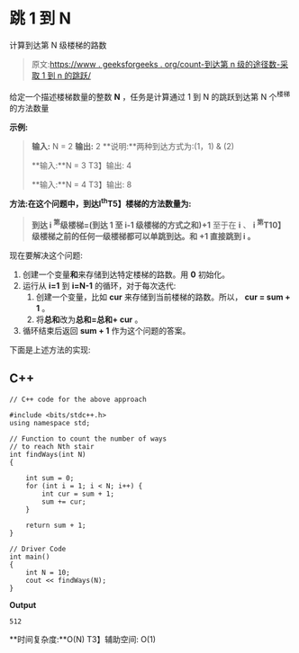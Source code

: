 # 跳 1 到 N

计算到达第 N 级楼梯的路数

> 原文:[https://www . geeksforgeeks . org/count-到达第 n 级的途径数-采取 1 到 n 的跳跃/](https://www.geeksforgeeks.org/count-the-number-of-ways-to-reach-nth-stair-by-taking-jumps-of-1-to-n/)

给定一个描述楼梯数量的整数 **N** ，任务是计算通过 1 到 N 的跳跃到达第 N 个<sup>楼梯</sup>的方法数量

**示例:**

> **输入:** N = 2
> **输出:** 2
> **说明:**两种到达方式为:(1，1) & (2)
> 
> **输入:**N = 3
> T3】输出: 4
> 
> **输入:**N = 4
> T3】输出: 8

**方法:**在这个问题中，到达**I<sup>th</sup>T5】楼梯的方法数量为:**

> **到达 i <sup>第</sup>级楼梯=(到达 1 至 i-1 级楼梯的方式之和)+1**
> 至于在 **i** 、 **i <sup>第</sup>T10】级楼梯之前的任何一级楼梯都可以单跳到达。和 **+1** 直接跳到 **i** 。**

现在要解决这个问题:

1.  创建一个变量**和**来存储到达特定楼梯的路数。用 **0** 初始化。
2.  运行从 **i=1** 到 **i=N-1** 的循环，对于每次迭代:
    1.  创建一个变量，比如 **cur** 来存储到当前楼梯的路数。所以， **cur = sum + 1** 。
    2.  将**总和**改为**总和=总和+ cur** 。
3.  循环结束后返回 **sum + 1** 作为这个问题的答案。

下面是上述方法的实现:

## C++

```
// C++ code for the above approach

#include <bits/stdc++.h>
using namespace std;

// Function to count the number of ways
// to reach Nth stair
int findWays(int N)
{

    int sum = 0;
    for (int i = 1; i < N; i++) {
        int cur = sum + 1;
        sum += cur;
    }

    return sum + 1;
}

// Driver Code
int main()
{
    int N = 10;
    cout << findWays(N);
}
```

**Output**

```
512
```

**时间复杂度:**O(N)
T3】辅助空间: O(1)